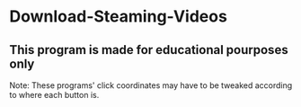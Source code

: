 # Download-Steaming-Videos

## This program is made for educational pourposes only

Note: These programs' click coordinates may have to be tweaked according to where each button is. 
